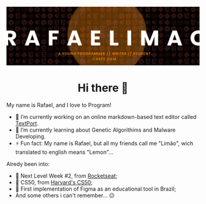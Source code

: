 ![github banner](github-banner.png)

<h1 align='center'><strong>Hi there 👋</strong></h1>

My name is Rafael, and I love to Program!

- 🔭 I’m currently working on an online markdown-based text editor called [TextPort](https://github.com/rafaelimao/textport).
- 🌱 I’m currently learning about Genetic Algorithims and Malware Developing.
- ⚡ Fun fact: My name is Rafael, but all my friends call me "Limão", wich translated to english means "Lemon"...

Alredy been into:

- 🚀 Next Level Week #2, from [Rocketseat](https://github.com/Rocketseat);
- 📕 CS50, from [Harvard's CS50](https://online-learning.harvard.edu/catalog?keywords=&subject%5B%5D=3&max_price=&start_date_range%5Bmin%5D%5Bdate%5D=&start_date_range%5Bmax%5D%5Bdate%5D=);
- 💯 First implementation of Figma as an educational tool in Brazil;
- And some others i can't remember... 😕
